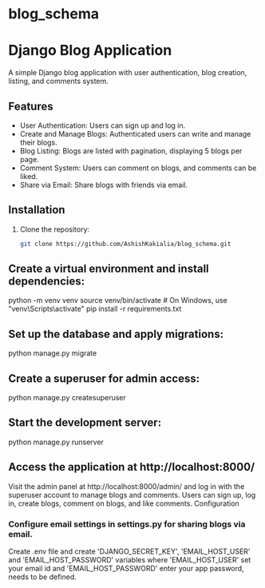 # blog_schema

# Django Blog Application

A simple Django blog application with user authentication, blog creation, listing, and comments system.

## Features

- User Authentication: Users can sign up and log in.
- Create and Manage Blogs: Authenticated users can write and manage their blogs.
- Blog Listing: Blogs are listed with pagination, displaying 5 blogs per page.
- Comment System: Users can comment on blogs, and comments can be liked.
- Share via Email: Share blogs with friends via email.

## Installation

1. Clone the repository:

   ```bash
   git clone https://github.com/AshishKakialia/blog_schema.git

## Create a virtual environment and install dependencies:

python -m venv venv
source venv/bin/activate  # On Windows, use "venv\Scripts\activate"
pip install -r requirements.txt

## Set up the database and apply migrations:

python manage.py migrate

## Create a superuser for admin access:

python manage.py createsuperuser

## Start the development server:

python manage.py runserver

## Access the application at http://localhost:8000/

Visit the admin panel at http://localhost:8000/admin/ and log in with the superuser account to manage blogs and comments.
Users can sign up, log in, create blogs, comment on blogs, and like comments.
Configuration
### Configure email settings in settings.py for sharing blogs via email.

Create .env file and create 'DJANGO_SECRET_KEY', 'EMAIL_HOST_USER' and 'EMAIL_HOST_PASSWORD' variables where 'EMAIL_HOST_USER' set your email id  and 'EMAIL_HOST_PASSWORD' enter your app password, needs to be defined.

